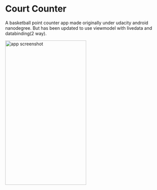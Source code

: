 # Court Counter

A basketball point counter app made originally under udacity android nanodegree.
But has been updated to use viewmodel with livedata and databinding(2 way).


<img src="https://github.com/RoneyThomas/CourtConter/blob/main/docs/screenshot.webp?raw=true" alt="app screenshot" width="257.63" height="458" />